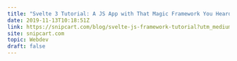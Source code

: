 ```yaml
---
title: "Svelte 3 Tutorial: A JS App with That Magic Framework You Heard About"
date: 2019-11-13T10:18:51Z
link: https://snipcart.com/blog/svelte-js-framework-tutorial?utm_medium=RSS&utm_source=hune
site: snipcart.com
topic: Webdev
draft: false
---
```

